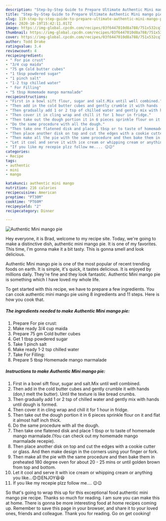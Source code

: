 ```yaml
---
description: "Step-by-Step Guide to Prepare Ultimate Authentic Mini mango pie"
title: "Step-by-Step Guide to Prepare Ultimate Authentic Mini mango pie"
slug: 119-step-by-step-guide-to-prepare-ultimate-authentic-mini-mango-pie
date: 2020-10-19T15:42:11.017Z
image: https://img-global.cpcdn.com/recipes/03f6447010d8a788/751x532cq70/authentic-mini-mango-pie-recipe-main-photo.jpg
thumbnail: https://img-global.cpcdn.com/recipes/03f6447010d8a788/751x532cq70/authentic-mini-mango-pie-recipe-main-photo.jpg
cover: https://img-global.cpcdn.com/recipes/03f6447010d8a788/751x532cq70/authentic-mini-mango-pie-recipe-main-photo.jpg
author: Todd Drake
ratingvalue: 3.4
reviewcount: 4
recipeingredient:
- " For pie crust"
- "3/4 cup maida"
- "75 gm Cold butter cubes"
- "1 tbsp powdered sugar"
- "1 pinch salt"
- "1-2 tsp chilled water"
- " For Filling"
- "5 tbsp Homemade mango marmalade"
recipeinstructions:
- "First in a bowl sift flour, sugar and salt.Mix until well combined."
- "Then add in the cold butter cubes and gently crumble it with hands (don,t melt the butter). Until the texture is like bread crumbs."
- "Then gradually add 1 or 2 tsp of chilled water and gently mix with hands until dough is formed."
- "Then cover it in cling wrap and chill it for 1 hour in fridge."
- "Then take out the dough portion it in 6 pieces sprinkle flour on it and flat it almost half inch thick."
- "Do the same procedure with all the dough."
- "Then take one flatened disk and place 1 tbsp or to taste of homemade mango marmalade.(You can check out my homemade mango marmalade recepie)."
- "Then place another disk on top and cut the edges with a cookie cutter or glass. And then make design in the corners using your finger or fork."
- "Then make all the pie with the same procedure and then bake them in preheated 180 degree oven for about 20 - 25 mins or until golden brown from top and bottom."
- "Let it cool and serve it with ice cream or whipping cream or anything you like...😊😊ENJOY😆😆"
- "If you like my recepie plzz follow me.... 😉😉"
categories:
- Recipe
tags:
- authentic
- mini
- mango

katakunci: authentic mini mango 
nutrition: 216 calories
recipecuisine: American
preptime: "PT30M"
cooktime: "PT60M"
recipeyield: "2"
recipecategory: Dinner

---
```



![Authentic Mini mango pie](https://img-global.cpcdn.com/recipes/03f6447010d8a788/751x532cq70/authentic-mini-mango-pie-recipe-main-photo.jpg)

Hey everyone, it is Brad, welcome to my recipe site. Today, we're going to make a distinctive dish, authentic mini mango pie. It is one of my favorites. This time, I'm gonna make it a bit tasty. This is gonna smell and look delicious.



Authentic Mini mango pie is one of the most popular of recent trending foods on earth. It is simple, it's quick, it tastes delicious. It is enjoyed by millions daily. They're fine and they look fantastic. Authentic Mini mango pie is something which I have loved my whole life.


To get started with this recipe, we have to prepare a few ingredients. You can cook authentic mini mango pie using 8 ingredients and 11 steps. Here is how you cook that.

<!--inarticleads1-->

##### The ingredients needed to make Authentic Mini mango pie:

1. Prepare  For pie crust:
1. Make ready 3/4 cup maida
1. Prepare 75 gm Cold butter cubes
1. Get 1 tbsp powdered sugar
1. Take 1 pinch salt
1. Make ready 1-2 tsp chilled water
1. Take  For Filling:
1. Prepare 5 tbsp Homemade mango marmalade




<!--inarticleads2-->

##### Instructions to make Authentic Mini mango pie:

1. First in a bowl sift flour, sugar and salt.Mix until well combined.
1. Then add in the cold butter cubes and gently crumble it with hands (don,t melt the butter). Until the texture is like bread crumbs.
1. Then gradually add 1 or 2 tsp of chilled water and gently mix with hands until dough is formed.
1. Then cover it in cling wrap and chill it for 1 hour in fridge.
1. Then take out the dough portion it in 6 pieces sprinkle flour on it and flat it almost half inch thick.
1. Do the same procedure with all the dough.
1. Then take one flatened disk and place 1 tbsp or to taste of homemade mango marmalade.(You can check out my homemade mango marmalade recepie).
1. Then place another disk on top and cut the edges with a cookie cutter or glass. And then make design in the corners using your finger or fork.
1. Then make all the pie with the same procedure and then bake them in preheated 180 degree oven for about 20 - 25 mins or until golden brown from top and bottom.
1. Let it cool and serve it with ice cream or whipping cream or anything you like...😊😊ENJOY😆😆
1. If you like my recepie plzz follow me.... 😉😉




So that's going to wrap this up for this exceptional food authentic mini mango pie recipe. Thanks so much for reading. I am sure you can make this at home. There is gonna be more interesting food at home recipes coming up. Remember to save this page in your browser, and share it to your loved ones, friends and colleague. Thank you for reading. Go on get cooking!
